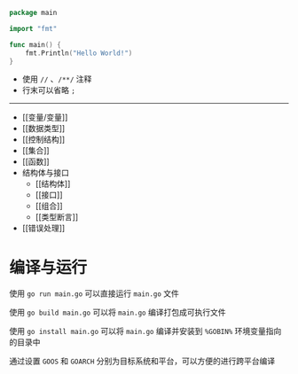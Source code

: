 
```go title:main.go
package main

import "fmt"

func main() {
    fmt.Println("Hello World!")
}
```

- 使用 `//` 、`/**/` 注释
- 行末可以省略 `;`

---

- [[变量/变量]]
- [[数据类型]]
- [[控制结构]]
- [[集合]]
- [[函数]]
- 结构体与接口
	- [[结构体]]
	- [[接口]]
	- [[组合]]
	- [[类型断言]]
- [[错误处理]]

# 编译与运行

使用 `go run main.go` 可以直接运行 `main.go` 文件

使用 `go build main.go` 可以将 `main.go` 编译打包成可执行文件

使用 `go install main.go` 可以将 `main.go` 编译并安装到 `%GOBIN%` 环境变量指向的目录中

通过设置 `GOOS` 和 `GOARCH` 分别为目标系统和平台，可以方便的进行跨平台编译